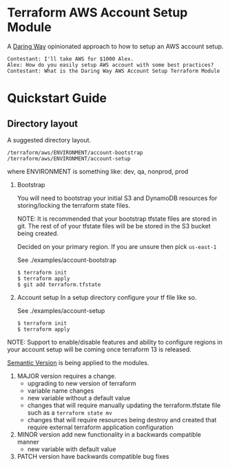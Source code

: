# Terraform AWS Account Setup Module
A [Daring Way](https://www/daringway.com/) opinionated approach to how to setup an AWS account setup.

    Contestant: I'll take AWS for $1000 Alex.
    Alex: How do you easily setup AWS account with some best practices?
    Contestant: What is the Daring Way AWS Account Setup Terraform Module

# Quickstart Guide

## Directory layout
A suggested directory layout.

```
/terraform/aws/ENVIRONMENT/account-bootstrap
/terraform/aws/ENVIRONMENT/account-setup
```

where ENVIRONMENT is something like:  dev, qa, nonprod, prod

1) Bootstrap

    You will need to bootstrap your initial S3 and DynamoDB resources for storing/locking the terraform state files.
    
    NOTE: It is recommended that your bootstrap tfstate files are stored in git. The rest of of your tfstate files will 
    be be stored in the S3 bucket being created.
    
    Decided on your primary region.  If you are unsure then pick `us-east-1`
    
   See ./examples/account-bootstrap
    
    ```hcl-terraform
    $ terraform init
    $ terraform apply
    $ git add terraform.tfstate
    ```

2) Account setup
    In a setup directory configure your tf file like so.
    
   See ./examples/account-setup
    
    ```hcl-terraform
    $ terraform init
    $ terraform apply
    ```

NOTE: Support to enable/disable features and ability to configure regions in your account setup will be coming once terraform 13 is released.

[Semantic Version](https://semver.org) is being applied to the modules. 

1. MAJOR version requires a change. 
    - upgrading to new version of terraform
    - variable name changes
    - new variable without a default value
    - changes that will require manually updating the terraform.tfstate file such as a `terraform state mv`
    - changes that will require resources being destroy and created that require external terraform application configuration
2. MINOR version add new functionality in a backwards compatible manner
    - new variable with default value
3. PATCH version have backwards compatible bug fixes